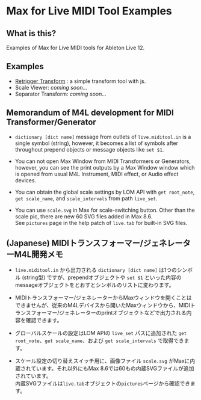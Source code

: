 # Max for Live MIDI Tool Examples

## What is this?

Examples of Max for Live MIDI tools for Ableton Live 12.

## Examples

* [Retrigger Transform](retrigger-transform/README.md) : a simple transform tool with js.
* Scale Viewer: _coming soon..._
* Separator Transform: _coming soon..._

## Memorandum of M4L development for MIDI Transformer/Generator 

* `dictionary [dict name]` message from outlets of `live.miditool.in` is a single symbol (string), however, it becomes a list of symbols after throughout prepend objects or message objects like `set $1`.

* You can not open Max Window from MIDI Transformers or Generators, however, you can see the print outputs by a Max Window window which is opened from usual M4L Instrument, MIDI effect, or Audio effect devices.

* You can obtain the global scale settings by LOM API with `get root_note`, `get scale_name`, and `scale_intervals` from path `live_set`.

* You can use `scale.svg` in Max for scale-switching button. Other than the scale pic, there are new 60 SVG files added in Max 8.6. <br>
See `pictures` page in the help patch of `live.tab` for built-in SVG files.

## (Japanese) MIDIトランスフォーマー/ジェネレーターM4L開発メモ 

* `live.miditool.in` から出力される `dictionary [dict name]` は1つのシンボル (string型) ですが、prependオブジェクトや `set $1` といった内容のmessageオブジェクトをとおすとシンボルのリストに変わります。

* MIDIトランスフォーマー/ジェネレーターからMaxウィンドウを開くことはできませんが、従来のM4Lデバイスから開いたMaxウィンドウから、MIDIトランスフォーマー/ジェネレーターのprintオブジェクトなどで出力される内容を確認できます。

* グローバルスケールの設定はLOM APIの `live_set` パスに追加された `get root_note`、`get scale_name`、および `get scale_intervals` で取得できます。

* スケール設定の切り替えスイッチ用に、画像ファイル `scale.svg` がMaxに内蔵されています。それ以外にもMax 8.6では60もの内蔵SVGファイルが追加されています。<br>
内蔵SVGファイルは`live.tab`オブジェクトの`pictures`ページから確認できます。<br>
